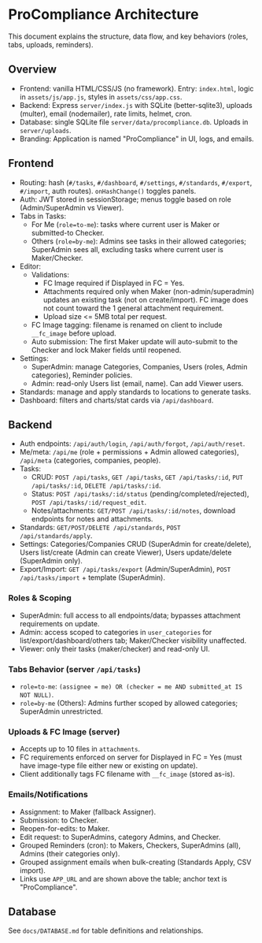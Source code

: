 # ProCompliance Architecture

This document explains the structure, data flow, and key behaviors (roles, tabs, uploads, reminders).

## Overview
- Frontend: vanilla HTML/CSS/JS (no framework). Entry: `index.html`, logic in `assets/js/app.js`, styles in `assets/css/app.css`.
- Backend: Express `server/index.js` with SQLite (better-sqlite3), uploads (multer), email (nodemailer), rate limits, helmet, cron.
- Database: single SQLite file `server/data/procompliance.db`. Uploads in `server/uploads`.
 - Branding: Application is named "ProCompliance" in UI, logs, and emails.

## Frontend
- Routing: hash (`#/tasks`, `#/dashboard`, `#/settings`, `#/standards`, `#/export`, `#/import`, auth routes). `onHashChange()` toggles panels.
- Auth: JWT stored in sessionStorage; menus toggle based on role (Admin/SuperAdmin vs Viewer).
- Tabs in Tasks:
  - For Me (`role=to-me`): tasks where current user is Maker or submitted-to Checker.
  - Others (`role=by-me`): Admins see tasks in their allowed categories; SuperAdmin sees all, excluding tasks where current user is Maker/Checker.
- Editor:
  - Validations:
    - FC Image required if Displayed in FC = Yes.
    - Attachments required only when Maker (non-admin/superadmin) updates an existing task (not on create/import). FC image does not count toward the 1 general attachment requirement.
    - Upload size <= 5MB total per request.
  - FC Image tagging: filename is renamed on client to include `__fc_image` before upload.
  - Auto submission: The first Maker update will auto-submit to the Checker and lock Maker fields until reopened.
- Settings:
  - SuperAdmin: manage Categories, Companies, Users (roles, Admin categories), Reminder policies.
  - Admin: read-only Users list (email, name). Can add Viewer users.
- Standards: manage and apply standards to locations to generate tasks.
- Dashboard: filters and charts/stat cards via `/api/dashboard`.

## Backend
- Auth endpoints: `/api/auth/login`, `/api/auth/forgot`, `/api/auth/reset`.
- Me/meta: `/api/me` (role + permissions + Admin allowed categories), `/api/meta` (categories, companies, people).
- Tasks:
  - CRUD: `POST /api/tasks`, `GET /api/tasks`, `GET /api/tasks/:id`, `PUT /api/tasks/:id`, `DELETE /api/tasks/:id`.
  - Status: `POST /api/tasks/:id/status` (pending/completed/rejected), `POST /api/tasks/:id/request_edit`.
  - Notes/attachments: `GET/POST /api/tasks/:id/notes`, download endpoints for notes and attachments.
- Standards: `GET/POST/DELETE /api/standards`, `POST /api/standards/apply`.
- Settings: Categories/Companies CRUD (SuperAdmin for create/delete), Users list/create (Admin can create Viewer), Users update/delete (SuperAdmin only).
- Export/Import: `GET /api/tasks/export` (Admin/SuperAdmin), `POST /api/tasks/import` + template (SuperAdmin).

### Roles & Scoping
- SuperAdmin: full access to all endpoints/data; bypasses attachment requirements on update.
- Admin: access scoped to categories in `user_categories` for list/export/dashboard/others tab; Maker/Checker visibility unaffected.
- Viewer: only their tasks (maker/checker) and read-only UI.

### Tabs Behavior (server `/api/tasks`)
- `role=to-me`: `(assignee = me) OR (checker = me AND submitted_at IS NOT NULL)`.
- `role=by-me` (Others): Admins further scoped by allowed categories; SuperAdmin unrestricted.

### Uploads & FC Image (server)
- Accepts up to 10 files in `attachments`.
- FC requirements enforced on server for Displayed in FC = Yes (must have image-type file either new or existing on update).
- Client additionally tags FC filename with `__fc_image` (stored as-is).

### Emails/Notifications
- Assignment: to Maker (fallback Assigner).
- Submission: to Checker.
- Reopen-for-edits: to Maker.
- Edit request: to SuperAdmins, category Admins, and Checker.
- Grouped Reminders (cron): to Makers, Checkers, SuperAdmins (all), Admins (their categories only).
- Grouped assignment emails when bulk-creating (Standards Apply, CSV import).
- Links use `APP_URL` and are shown above the table; anchor text is "ProCompliance".

## Database
See `docs/DATABASE.md` for table definitions and relationships.
